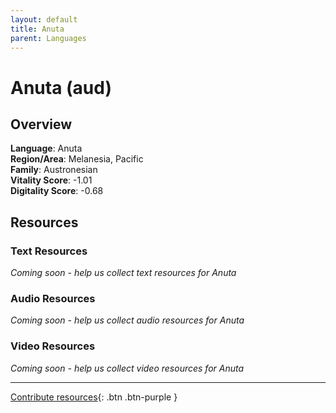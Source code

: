 ```yaml
---
layout: default
title: Anuta
parent: Languages
---
```


# Anuta (aud)

## Overview

**Language**: Anuta  
**Region/Area**: Melanesia, Pacific  
**Family**: Austronesian  
**Vitality Score**: -1.01  
**Digitality Score**: -0.68  

## Resources

### Text Resources
*Coming soon - help us collect text resources for Anuta*

### Audio Resources
*Coming soon - help us collect audio resources for Anuta*

### Video Resources
*Coming soon - help us collect video resources for Anuta*

---

[Contribute resources](https://fairtrain.github.io/){: .btn .btn-purple }
